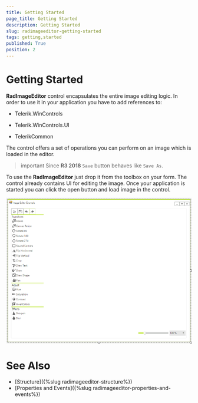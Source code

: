 ```yaml
---
title: Getting Started
page_title: Getting Started
description: Getting Started
slug: radimageeditor-getting-started
tags: getting,started
published: True
position: 2
---
```


# Getting Started

__RadImageEditor__ control encapsulates the entire image editing logic. In order to use it in your application you have to add references to:

* Telerik.WinControls

* Telerik.WinControls.UI

* TelerikCommon

The control offers a set of operations you can perform on an image which is loaded in the editor. 

>important Since **R3 2018** `Save` button behaves like `Save As`.

To use the __RadImageEditor__ just drop it from the toolbox on your form. The control already contains UI for editing the image. Once your application is started you can click the open button and load image in the control.

![](images/image-editor-getting-started001.png)


# See Also

* [Structure]({%slug radimageeditor-structure%})
* [Properties and Events]({%slug radimageeditor-properties-and-events%})